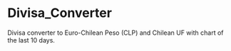 ﻿# Divisa_Converter
Divisa converter to Euro-Chilean Peso (CLP) and Chilean UF with chart of the last 10 days.
